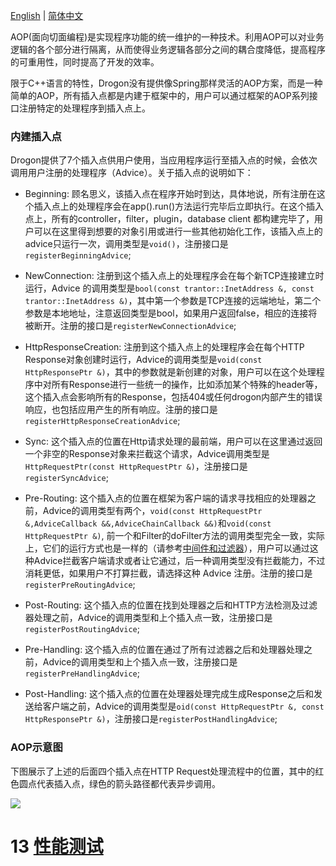 [English](ENG-12-AOP-Aspect-Oriented-Programming)
| [简体中文](CHN-12-AOP面向切面编程)

AOP(面向切面编程)是实现程序功能的统一维护的一种技术。利用AOP可以对业务逻辑的各个部分进行隔离，从而使得业务逻辑各部分之间的耦合度降低，提高程序的可重用性，同时提高了开发的效率。

限于C++语言的特性，Drogon没有提供像Spring那样灵活的AOP方案，而是一种简单的AOP，所有插入点都是内建于框架中的，用户可以通过框架的AOP系列接口注册特定的处理程序到插入点上。

### 内建插入点

Drogon提供了7个插入点供用户使用，当应用程序运行至插入点的时候，会依次调用用户注册的处理程序（Advice）。关于插入点的说明如下：

* Beginning: 顾名思义，该插入点在程序开始时到达，具体地说，所有注册在这个插入点上的处理程序会在app().run()方法运行完毕后立即执行。在这个插入点上，所有的controller，filter，plugin，database client 都构建完毕了，用户可以在这里得到想要的对象引用或进行一些其他初始化工作，该插入点上的advice只运行一次，调用类型是`void()`，注册接口是`registerBeginningAdvice`;
* NewConnection: 注册到这个插入点上的处理程序会在每个新TCP连接建立时运行，Advice 的调用类型是`bool(const trantor::InetAddress &, const trantor::InetAddress &)`，其中第一个参数是TCP连接的远端地址，第二个参数是本地地址，注意返回类型是bool，如果用户返回false，相应的连接将被断开。注册的接口是`registerNewConnectionAdvice`;

* HttpResponseCreation: 注册到这个插入点上的处理程序会在每个HTTP Response对象创建时运行，Advice的调用类型是`void(const HttpResponsePtr &)`，其中的参数就是新创建的对象，用户可以在这个处理程序中对所有Response进行一些统一的操作，比如添加某个特殊的header等，这个插入点会影响所有的Response，包括404或任何drogon内部产生的错误响应，也包括应用产生的所有响应。注册的接口是`registerHttpResponseCreationAdvice`;

* Sync: 这个插入点的位置在Http请求处理的最前端，用户可以在这里通过返回一个非空的Response对象来拦截这个请求，Advice调用类型是`HttpRequestPtr(const HttpRequestPtr &)`，注册接口是`registerSyncAdvice`;
* Pre-Routing: 这个插入点的位置在框架为客户端的请求寻找相应的处理器之前，Advice的调用类型有两个，`void(const HttpRequestPtr &,AdviceCallback &&,AdviceChainCallback &&)`和`void(const HttpRequestPtr &)`, 前一个和Filter的doFilter方法的调用类型完全一致，实际上，它们的运行方式也是一样的（请参考[中间件和过滤器](CHN-05-中间件和过滤器)），用户可以通过这种Advice拦截客户端请求或者让它通过，后一种调用类型没有拦截能力，不过消耗更低，如果用户不打算拦截，请选择这种 Advice 注册。注册的接口是`registerPreRoutingAdvice`;
* Post-Routing: 这个插入点的位置在找到处理器之后和HTTP方法检测及过滤器处理之前，Advice的调用类型和上个插入点一致，注册接口是`registerPostRoutingAdvice`;
* Pre-Handling: 这个插入点的位置在通过了所有过滤器之后和处理器处理之前，Advice的调用类型和上个插入点一致，注册接口是`registerPreHandlingAdvice`;
* Post-Handling: 这个插入点的位置在处理器处理完成生成Response之后和发送给客户端之前，Advice的调用类型是`oid(const HttpRequestPtr &, const HttpResponsePtr &)`，注册接口是`registerPostHandlingAdvice`;

### AOP示意图

下图展示了上述的后面四个插入点在HTTP Request处理流程中的位置，其中的红色圆点代表插入点，绿色的箭头路径都代表异步调用。

![](images/AOP.png)

# 13 [性能测试](CHN-13-性能测试)
